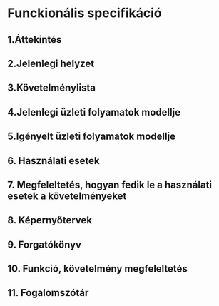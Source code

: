 # Funckionális specifikáció

## 1.Áttekintés



## 2.Jelenlegi helyzet  



## 3.Követelménylista



## 4.Jelenlegi üzleti folyamatok modellje



## 5.Igényelt üzleti folyamatok modellje



## 6. Használati esetek



## 7. Megfeleltetés, hogyan fedik le a használati esetek a követelményeket



## 8. Képernyőtervek



## 9. Forgatókönyv



## 10. Funkció, követelmény megfeleltetés



## 11. Fogalomszótár
